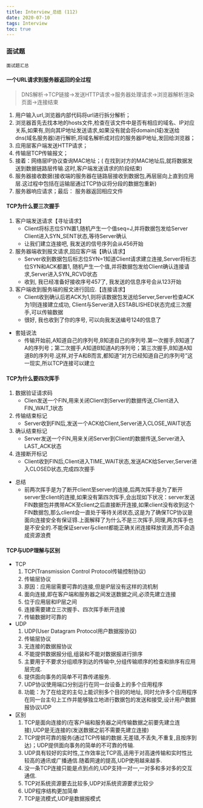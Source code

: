 ```yaml
---
title: Interview_总结 (112)
date: 2020-07-10
tags: Interview
toc: true
---
```


### 面试题
    面试题汇总

<!-- more -->

#### 一个URL请求到服务器返回的全过程
> DNS解析->TCP链接->发送HTTP请求->服务器处理请求->浏览器解析渲染页面->连接结束
1. 用户输入url,浏览器内部代码将url进行拆分解析；
2. 浏览器首先去找本地的hosts文件,检查在该文件中是否有相应的域名、IP对应关系,如果有,则向其IP地址发送请求,如果没有就会将domain(域)发送给 dns(域名服务器)进行解析,将域名解析成对应的服务器IP地址,发回给浏览器；
3. 应用层客户端发送HTTP请求；
4. 传输层TCP传输报文；
5. 接着：网络层IP协议查询MAC地址；( 在找到对方的MAC地址后,就将数据发送到数据链路层传输.这时,客户端发送请求的阶段结束)
6. 服务器接收数据(接收端的服务器在链路层接收到数据包,再层层向上直到应用层.这过程中包括在运输层通过TCP协议将分段的数据包重新)
7. 服务器响应请求；最后： 服务器返回相应文件

#### TCP为什么要三次握手
1. 客户端发送请求【寻址请求】
    * Client将标志位SYN置1,随机产生一个值seq=J,并将数据包发给Server Client进入SYN_SENT状态,等待Server确认
    * 让我们建立连接吧, 我发送的信号序列会从456开始
2. 服务器端收到报文请求,回应客户端【确认请求】
    * Server收到数据包后标志位SYN=1知道Client请求建立连接,Server将标志位SYN和ACK都置1, 随机产生一个值,并将数据包发给Client确认连接请求,Server进入SYN_RCVD状态
    * 收到, 我已经准备好接收序号457了, 我发送的信息序号会从123开始
3. 客户端收到服务端的报文进行回应.【连接请求】
    * Client收到确认后若ACK为1,则将该数据包发送给Server,Server检查ACK为1则连接建立成功, Client与Server进入ESTABLISHED状态完成三次握手,可以传输数据
    * 很好, 我也收到了你的序号, 可以向我发送编号124的信息了
- 套娃说法
    * 传输开始前,A知道自己的序列号,B知道自己的序列号.第一次握手,B知道了A的序列号；第二次握手,A知道B知道A的序列号；第三次握手,B知道A知道B的序列号.这样,对于A和B而言,都知道“对方已经知道自己的序列号”这一现实,所以TCP连接可以建立

#### TCP为什么要四次挥手
1. 数据验证请求码
    * Clien发送一个FIN,用来关闭Client到Server的数据传送,Client进入FIN_WAIT_1状态
2. 传输结束标记
    * Server收到FIN后,发送一个ACK给Client,Server进入CLOSE_WAIT状态
3. 确认结束标记
    * Server发送一个FIN,用来关闭Server到Client的数据传送,Server进入LAST_ACK状态
4. 连接断开标记
    * Client收到FIN后,Client进入TIME_WAIT状态,发送ACK给Server,Server进入CLOSED状态,完成四次握手
- 总结
    * 前两次挥手是为了断开client至server的连接,后两次挥手是为了断开server至client的连接,如果没有第四次挥手,会出现如下状况：server发送FIN数据包并携带ACK至client之后直接断开连接,如果client没有收到这个FIN数据包,那么client会一直处于等待关闭状态,这是为了确保TCP协议是面向连接安全有保证锝.上面解释了为什么不是三次挥手,同理,两次挥手也是不安全的.不能保证server与client都能正确关闭连接释放资源,而不会造成资源浪费

#### TCP与UDP理解与区别
- TCP
    1. TCP(Transmission Control Protocol传输控制协议)
    2. 传输层协议
    3. 原因：应用层需要可靠的连接,但是IP层没有这样的流机制
    4. 面向连接,即在客户端和服务器之间发送数据之间,必须先建立连接
    5. 位于应用层和IP层之间
    6. 连接需要建立三次握手、四次挥手断开连接
    7. 传输数据时可靠的
- UDP
    1. UDP(User Datagram Protocol用户数据报协议)
    2. 传输层协议
    3. 无连接的数据报协议
    4. 不能提供数据报分组,组装和不能对数据报进行排序
    5. 主要用于不要求分组顺序到达的传输中,分组传输顺序的检查和排序有应用层完成.
    6. 提供面向事务的简单不可靠传递服务.
    7. UDP协议使用端口分别运行在同一台设备上的多个应用程序
    8. 功能：为了在给定的主句上能识别多个目的的地址, 同时允许多个应用程序在同一台主句上工作并能够独立地进行数据包的发送和接受,设计用户数据报协议UDP
- 区别
    1. TCP是面向连接的(在客户端和服务器之间传输数据之前要先建立连接),UDP是无连接的(发送数据之前不需要先建立连接)
    2. TCP提供可靠的服务(通过TCP传输的数据.无差错,不丢失,不重复,且按序到达)；UDP提供面向事务的简单的不可靠的传输.
    3. UDP具有较好的实时性,工作效率比TCP高,适用于对高速传输和实时性比较高的通讯或广播通信.随着网速的提高,UDP使用越来越多.
    4. 没一条TCP连接只能是点到点的,UDP支持一对一,一对多和多对多的交互通信.
    5. TCP对系统资源要去比较多,UDP对系统资源要求比较少
    6. UDP程序结构更加简单
    7. TCP是流模式,UDP是数据报模式
